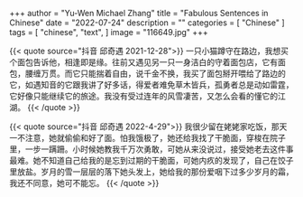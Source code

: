 +++
author = "Yu-Wen Michael Zhang"
title = "Fabulous Sentences in Chinese"
date = "2022-07-24"
description = ""
categories = [
    "Chinese"
]
tags = [
    "chinese",
    "text",
]
image = "116649.jpg"
+++

{{< quote source="抖音 邱奇遇 2021-12-28">}}
一只小猫蹲守在路边，我想买个面包告诉他，相逢即是缘。往前又遇见另一只一身洁白的守着面包店，它有面包，腰缠万贯。而它只能揣着自由，说千金不换，我买了面包掰开喂给了路边的它，如遇知音的它跟我讲了好多话，得爱者难免草木皆兵，孤勇者总是动如雷霆，它好像只能继续它的旅途。我没有受过连年的风雪凄苦，又怎么会看的懂它的江湖。
{{< /quote >}}

{{< quote source="抖音 邱奇遇 2022-4-29">}}
我很少留在姥姥家吃饭，那天一不注意，她就偷偷和好了面。怕我饿极了，她还给我找了干脆面，穿梭在院子里，一步一蹒跚。小时候她教我千万次勇敢，可她从来没说过，接受她老去这件事最难。她不知道自己给我的是忘到过期的干脆面，可她内疚的发现了，自己在饺子里放盐。岁月的雪一层层的落下她头发上，她给我的那份爱咽下过多少岁月的霜，我还不同意，她可不能忘。
{{< /quote >}}
